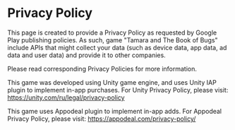 # Privacy Policy
This page is created to provide a Privacy Policy as requested by Google Play publishing policies.
As such, game "Tamara and The Book of Bugs" include APIs that might collect your data (such as device data, app data, ad data and user data) and provide it to other companies.

Please read corresponding Privacy Policies for more information.

This game was developed using Unity game engine, and uses Unity IAP plugin to implement in-app purchases. For Unity Privacy Policy, please visit: https://unity.com/ru/legal/privacy-policy

This game uses Appodeal plugin to implement in-app adds. For Appodeal Privacy Policy, please visit: https://appodeal.com/privacy-policy/
